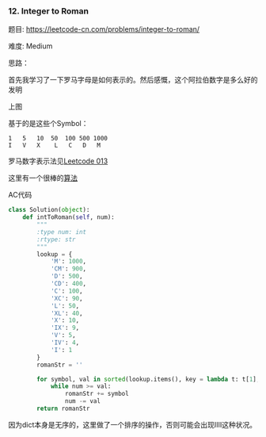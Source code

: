 ### 12. Integer to Roman


题目:
<https://leetcode-cn.com/problems/integer-to-roman/>


难度:
Medium

思路：

首先我学习了一下罗马字母是如何表示的。然后感慨，这个阿拉伯数字是多么好的发明



上图



基于的是这些个Symbol：

```
1	5	10	50	100	500	1000
I	V	X  	 L	 C	 D	 M
```



罗马数字表示法见[Leetcode 013](https://github.com/Lisanaaa/thinking_in_lc/blob/master/013._Roman_to_Integer.md)

这里有一个很棒的[算法](https://gist.github.com/imilu/00f32c61e50b7ca296f91e9d96d8e976)

AC代码

```python
class Solution(object):
    def intToRoman(self, num):
        """
        :type num: int
        :rtype: str
        """
        lookup = {
            'M': 1000, 
            'CM': 900, 
            'D': 500, 
            'CD': 400, 
            'C': 100, 
            'XC': 90, 
            'L': 50, 
            'XL': 40, 
            'X': 10, 
            'IX': 9, 
            'V': 5, 
            'IV': 4, 
            'I': 1
        }
        romanStr = ''

        for symbol, val in sorted(lookup.items(), key = lambda t: t[1], reverse = True):
        	while num >= val:
        		romanStr += symbol
        		num -= val
        return romanStr
```





因为dict本身是无序的，这里做了一个排序的操作，否则可能会出现IIII这种状况。
